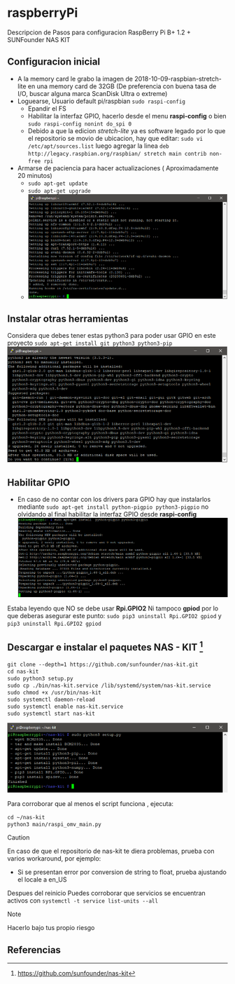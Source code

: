 # raspberryPi
Descripcion de Pasos para configuracion RaspBerry Pi B+ 1.2 + SUNFounder NAS KIT

## Configuracion inicial
- A la memory card le grabo la imagen de 2018-10-09-raspbian-stretch-lite en una memory card de 32GB (De preferencia con buena tasa de I/O, buscar alguna marca ScanDisk Ultra o extreme)
- Loguearse, Usuario default pi/raspbian `sudo raspi-config`
  - Epandir el FS
  - Habilitar la interfaz GPIO, hacerlo desde el menu **raspi-config** o bien `sudo raspi-config nonint do_spi 0`
  - Debido a que la edicion *stretch-lite* ya es software legado por lo que el repositorio se movio de ubicacion, hay que editar: `sudo vi /etc/apt/sources.list` luego agregar la linea `deb http://legacy.raspbian.org/raspbian/ stretch main contrib non-free rpi`
- Armarse de paciencia para hacer actualizaciones ( Aproximadamente 20 minutos)
  - `sudo apt-get update`
  - `sudo apt-get upgrade`
  - ![Instalacion en exito](imagenes/updateRaspbian.png)

## Instalar otras herramientas
Considera que debes tener estas python3 para poder usar GPIO en este proyecto `sudo apt-get install git python3 python3-pip`
![Instalacion en exito](imagenes/installGitRaspbian.png)

## Habilitar GPIO
- En caso de no contar con los drivers para GPIO hay que instalarlos mediante `sudo apt-get install python-pigpio python3-pigpio` no olvidando al final habilitar la interfaz GPIO desde **raspi-config**
![Instalacion en exito](imagenes/installGPIO.png)

Estaba leyendo que NO se debe usar **Rpi.GPIO2** Ni tampoco **gpiod** por lo que deberas asegurar este punto:
`sudo pip3 uninstall Rpi.GPIO2 gpiod` y `pip3 uninstall Rpi.GPIO2 gpiod`

## Descargar e instalar el paquetes NAS - KIT [^1]
```
git clone --depth=1 https://github.com/sunfounder/nas-kit.git
cd nas-kit
sudo python3 setup.py
sudo cp ./bin/nas-kit.service /lib/systemd/system/nas-kit.service
sudo chmod +x /usr/bin/nas-kit
sudo systemctl daemon-reload
sudo systemctl enable nas-kit.service
sudo systemctl start nas-kit
```
![Instalacion en exito](imagenes/install-exito.png)

Para corroborar que al menos el script funciona , ejecuta:
```
cd ~/nas-kit
python3 main/raspi_omv_main.py
```
> [!CAUTION]
> En caso de que el repositorio de nas-kit te diera problemas, prueba con varios workaround, por ejemplo:
> - Si se presentan error por conversion de string to float, prueba ajustando el locale a en_US

Despues del reinicio Puedes corroborar que servicios se encuentran activos con `systemctl -t service list-units --all`
> [!NOTE]
> Hacerlo bajo tus propio riesgo


## Referencias
[^1]: https://github.com/sunfounder/nas-kit


